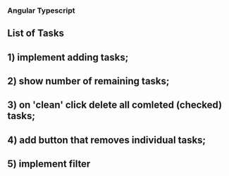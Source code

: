 ### Angular Typescript

## List of Tasks

## 1) implement adding tasks;
## 2) show number of remaining tasks;
## 3) on 'clean' click delete all comleted (checked) tasks;
## 4) add button that removes individual tasks;
## 5) implement filter